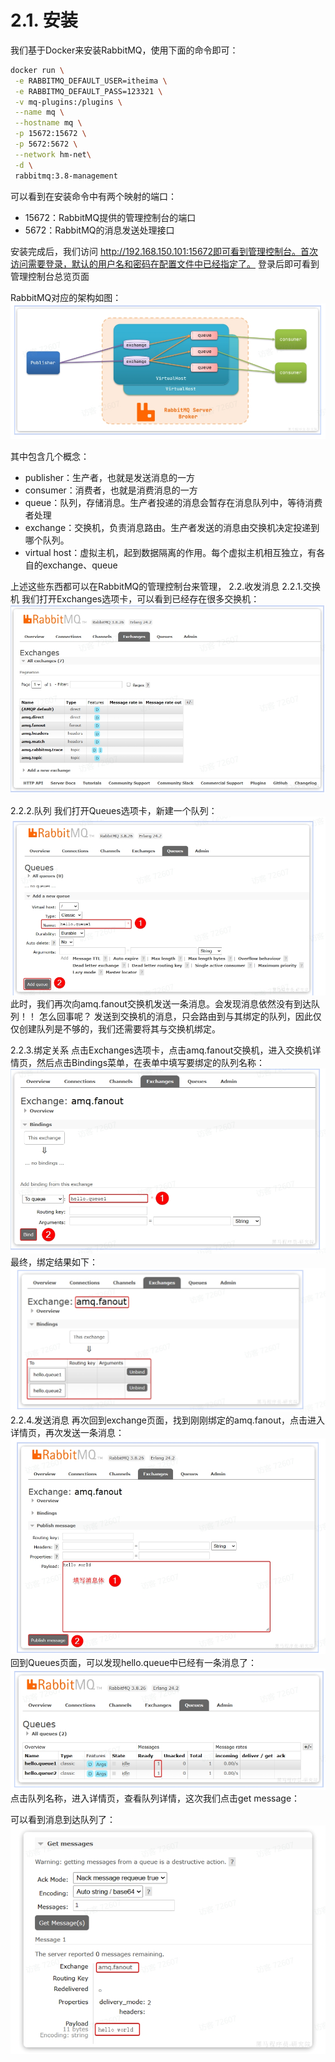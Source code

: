 # 2.1. 安装

我们基于Docker来安装RabbitMQ，使用下面的命令即可：

```bash
docker run \
 -e RABBITMQ_DEFAULT_USER=itheima \
 -e RABBITMQ_DEFAULT_PASS=123321 \
 -v mq-plugins:/plugins \
 --name mq \
 --hostname mq \
 -p 15672:15672 \
 -p 5672:5672 \
 --network hm-net\
 -d \
 rabbitmq:3.8-management
```
可以看到在安装命令中有两个映射的端口：
- 15672：RabbitMQ提供的管理控制台的端口
- 5672：RabbitMQ的消息发送处理接口

安装完成后，我们访问 http://192.168.150.101:15672即可看到管理控制台。首次访问需要登录，默认的用户名和密码在配置文件中已经指定了。
登录后即可看到管理控制台总览页面

RabbitMQ对应的架构如图：
<img src="imgs\1.png" alt="1.png">

其中包含几个概念：
- publisher：生产者，也就是发送消息的一方
- consumer：消费者，也就是消费消息的一方
- queue：队列，存储消息。生产者投递的消息会暂存在消息队列中，等待消费者处理
- exchange：交换机，负责消息路由。生产者发送的消息由交换机决定投递到哪个队列。
- virtual host：虚拟主机，起到数据隔离的作用。每个虚拟主机相互独立，有各自的exchange、queue

上述这些东西都可以在RabbitMQ的管理控制台来管理，
2.2.收发消息
2.2.1.交换机
我们打开Exchanges选项卡，可以看到已经存在很多交换机：
<img src="imgs\2.png" alt="2.png">

2.2.2.队列
我们打开Queues选项卡，新建一个队列：
<img src="imgs\4.png" alt="4.png">
此时，我们再次向amq.fanout交换机发送一条消息。会发现消息依然没有到达队列！！
怎么回事呢？
发送到交换机的消息，只会路由到与其绑定的队列，因此仅仅创建队列是不够的，我们还需要将其与交换机绑定。

2.2.3.绑定关系
点击Exchanges选项卡，点击amq.fanout交换机，进入交换机详情页，然后点击Bindings菜单，在表单中填写要绑定的队列名称：
<img src="imgs\5.png" alt="5.png">
最终，绑定结果如下：
<img src="imgs\6.png" alt="6.png">
2.2.4.发送消息
再次回到exchange页面，找到刚刚绑定的amq.fanout，点击进入详情页，再次发送一条消息：
<img src="imgs\7.png" alt="7.png">
回到Queues页面，可以发现hello.queue中已经有一条消息了：
<img src="imgs\8.png" alt="8.png">
点击队列名称，进入详情页，查看队列详情，这次我们点击get message：

可以看到消息到达队列了：
<img src="imgs\9.png" alt="9.png">
